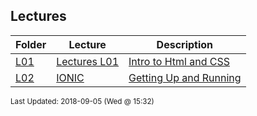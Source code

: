 ## Lectures
| Folder | Lecture | Description|
 | ------------|------------|------------|
 | [L01](https://github.com/rugbyprof/4443-Mobile-Apps/tree/master/Lectures/L01) | [ Lectures L01 ](https://github.com/rugbyprof/4443-Mobile-Apps/tree/master/Lectures/L01) | [ Intro to Html and CSS](https://github.com/rugbyprof/4443-Mobile-Apps/tree/master/Lectures/L01) | [N/A](https://github.com/rugbyprof/4443-Mobile-Apps/tree/master/Lectures/L01) |
 | [L02](https://github.com/rugbyprof/4443-Mobile-Apps/tree/master/Lectures/L02) | [ IONIC ](https://github.com/rugbyprof/4443-Mobile-Apps/tree/master/Lectures/L02) | [ Getting Up and Running](https://github.com/rugbyprof/4443-Mobile-Apps/tree/master/Lectures/L02) | [L02](https://github.com/rugbyprof/4443-Mobile-Apps/tree/master/Lectures/L02) | [ Ionic CLI](https://github.com/rugbyprof/4443-Mobile-Apps/tree/master/Lectures/L02) | [L02](https://github.com/rugbyprof/4443-Mobile-Apps/tree/master/Lectures/L02) | [ Yarn](https://github.com/rugbyprof/4443-Mobile-Apps/tree/master/Lectures/L02) | [L02](https://github.com/rugbyprof/4443-Mobile-Apps/tree/master/Lectures/L02) | [ IOS](https://github.com/rugbyprof/4443-Mobile-Apps/tree/master/Lectures/L02) | [L02](https://github.com/rugbyprof/4443-Mobile-Apps/tree/master/Lectures/L02) | [ Android](https://github.com/rugbyprof/4443-Mobile-Apps/tree/master/Lectures/L02) | [L02](https://github.com/rugbyprof/4443-Mobile-Apps/tree/master/Lectures/L02) | [ Create and Run an Ionic App](https://github.com/rugbyprof/4443-Mobile-Apps/tree/master/Lectures/L02) | [L02](https://github.com/rugbyprof/4443-Mobile-Apps/tree/master/Lectures/L02) | [ Crash Course](https://github.com/rugbyprof/4443-Mobile-Apps/tree/master/Lectures/L02) | [N/A](https://github.com/rugbyprof/4443-Mobile-Apps/tree/master/Lectures/L02) |

<sup>Last Updated: 2018-09-05 (Wed @ 15:32)</sup>